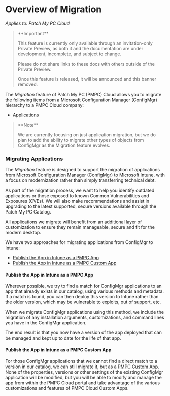 # Overview of Migration

_Applies to: Patch My PC Cloud_

<blockquote class="wp-block-quote">
<p>**Important**</p>
<p>This feature is currently only available through an invitation-only Private Preview, as both it and the documentation are under development, incomplete, and subject to change.</p>
<p>Please do not share links to these docs with others outside of the Private Preview.</p>
<p>Once this feature is released, it will be announced and this banner removed.</p>
</blockquote>

The _Migration_ feature of Patch My PC (PMPC) Cloud allows you to migrate the following items from a Microsoft Configuration Manager (ConfigMgr) hierarchy to a PMPC Cloud company:

* [Applications](overview-of-migration.md#migrating-applications)

<blockquote class="wp-block-quote">
<p>**Note**</p>
<p>We are currently focusing on just application migration, but we do plan to add the ability to migrate other types of objects from ConfigMgr as the Migration feature evolves.</p>
</blockquote>

### Migrating Applications

The _Migration_ feature is designed to support the migration of applications from Microsoft Configuration Manager (ConfigMgr) to Microsoft Intune, with a focus on modernization rather than simply transferring technical debt.

As part of the migration process, we want to help you identify outdated applications or those exposed to known Common Vulnerabilities and Exposures (CVEs). We will also make recommendations and assist in upgrading to the latest supported, secure versions available through the Patch My PC Catalog.

All applications we migrate will benefit from an additional layer of customization to ensure they remain manageable, secure and fit for the modern desktop.

We have two approaches for migrating applications from ConfigMgr to Intune:

* [Publish the App in Intune as a PMPC App](overview-of-migration.md#publish-the-app-in-intune-as-a-pmpc-app)
* [Publish the App in Intune as a PMPC Custom App](overview-of-migration.md#publish-the-app-in-intune-as-a-pmpc-custom-app)

#### Publish the App in Intune as a PMPC App

Wherever possible, we try to find a match for ConfigMgr applications to an app that already exists in our catalog, using various methods and metadata. If a match is found, you can then deploy this version to Intune rather than the older version, which may be vulnerable to exploits, out of support, etc.

When we migrate ConfigMgr applications using this method, we include the migration of any installation arguments, customizations, and command lines you have in the ConfigMgr application.

The end result is that you now have a version of the app deployed that can be managed and kept up to date for the life of that app.

#### Publish the App in Intune as a PMPC Custom App

For those ConfigMgr applications that we cannot find a direct match to a version in our catalog, we can still migrate it, but as a [PMPC Custom App](../custom-apps/custom-apps-overview.md). None of the properties, versions or other settings of the existing ConfigMgr application will be modified, but you will be able to modify and manage the app from within the PMPC Cloud portal and take advantage of the various customizations and features of PMPC Cloud Custom Apps.